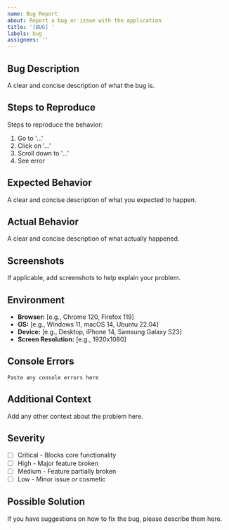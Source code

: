 ```yaml
---
name: Bug Report
about: Report a bug or issue with the application
title: '[BUG] '
labels: bug
assignees: ''
---
```


## Bug Description
A clear and concise description of what the bug is.

## Steps to Reproduce
Steps to reproduce the behavior:
1. Go to '...'
2. Click on '...'
3. Scroll down to '...'
4. See error

## Expected Behavior
A clear and concise description of what you expected to happen.

## Actual Behavior
A clear and concise description of what actually happened.

## Screenshots
If applicable, add screenshots to help explain your problem.

## Environment
- **Browser:** [e.g., Chrome 120, Firefox 119]
- **OS:** [e.g., Windows 11, macOS 14, Ubuntu 22.04]
- **Device:** [e.g., Desktop, iPhone 14, Samsung Galaxy S23]
- **Screen Resolution:** [e.g., 1920x1080]

## Console Errors
```
Paste any console errors here
```

## Additional Context
Add any other context about the problem here.

## Severity
- [ ] Critical - Blocks core functionality
- [ ] High - Major feature broken
- [ ] Medium - Feature partially broken
- [ ] Low - Minor issue or cosmetic

## Possible Solution
If you have suggestions on how to fix the bug, please describe them here.
